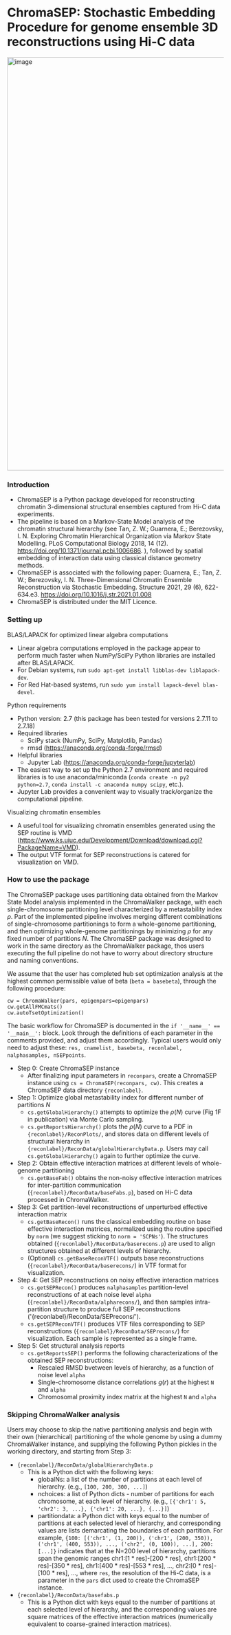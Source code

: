 # ChromaSEP: Stochastic Embedding Procedure for genome ensemble 3D reconstructions using Hi-C data #

<img width="962" alt="image" src="https://github.com/eguarnera/ChromaSEP/assets/8078280/787fedfe-84a4-4d4b-844e-d574e3b0bf33">


### Introduction ###

* ChromaSEP is a Python package developed for reconstructing chromatin 3-dimensional structural ensembles captured from Hi-C data experiments.
* The pipeline is based on a Markov-State Model analysis of the chromatin structural hierarchy (see Tan, Z. W.; Guarnera, E.; Berezovsky, I. N. Exploring Chromatin Hierarchical Organization via Markov State Modelling. PLoS Computational Biology 2018, 14 (12). https://doi.org/10.1371/journal.pcbi.1006686.
), followed by spatial embedding of interaction data using classical distance geometry methods.
* ChromaSEP is associated with the following paper: Guarnera, E.; Tan, Z. W.; Berezovsky, I. N. Three-Dimensional Chromatin Ensemble Reconstruction via Stochastic Embedding. Structure 2021, 29 (6), 622-634.e3. https://doi.org/10.1016/j.str.2021.01.008
* ChromaSEP is distributed under the MIT Licence.

### Setting up ###

BLAS/LAPACK for optimized linear algebra computations

* Linear algebra computations employed in the package appear to perform much faster when NumPy/SciPy Python libraries are installed after BLAS/LAPACK.
* For Debian systems, run `sudo apt-get install libblas-dev liblapack-dev`.
* For Red Hat-based systems, run `sudo yum install lapack-devel blas-devel`.


Python requirements

* Python version: 2.7 (this package has been tested for versions 2.7.11 to 2.7.18)
* Required libraries
	* SciPy stack (NumPy, SciPy, Matplotlib, Pandas)
	* rmsd (https://anaconda.org/conda-forge/rmsd)
* Helpful libraries
	* Jupyter Lab (https://anaconda.org/conda-forge/jupyterlab)
* The easiest way to set up the Python 2.7 environment and required libraries is to use anaconda/miniconda (`conda create -n py2 python=2.7`, `conda install -c anaconda numpy scipy`, etc.).
* Jupyter Lab provides a convenient way to visually track/organize the computational pipeline.

Visualizing chromatin ensembles

* A useful tool for visualizing chromatin ensembles generated using the SEP routine is VMD (https://www.ks.uiuc.edu/Development/Download/download.cgi?PackageName=VMD).
* The output VTF format for SEP reconstructions is catered for visualization on VMD.


### How to use the package ###

The ChromaSEP package uses partitioning data obtained from the Markov State Model analysis implemented in the ChromaWalker package, with each single-chromosome partitioning level 
characterized by a metastability index $\rho$. Part of the implemented pipeline involves merging different combinations of single-chromosome partitionings to form a whole-genome 
partitioning, and then optimizing whole-genome partitionings by minimizing $\rho$ for any fixed number of partitions $N$. The ChromaSEP package was designed to work in the same 
directory as the ChromaWalker package, thos users executing the full pipeline do not have to worry about directory structure and naming conventions.

We assume that the user has completed hub set optimization analysis at the highest common permissible value of beta (`beta = basebeta`), through the following procedure:

```
cw = ChromaWalker(pars, epigenpars=epigenpars)
cw.getAllFMCmats()
cw.autoTsetOptimization()
```

The basic workflow for ChromaSEP is documented in the `if '__name__' == '__main__':` block. Look through the definitions of each parameter in the comments provided, and adjust 
them accordingly. Typical users would only need to adjust these: `res, cnamelist, basebeta, reconlabel, nalphasamples, nSEPpoints`.

* Step 0: Create ChromaSEP instance
	* After finalizing input parameters in `reconpars`, create a ChromaSEP instance using `cs = ChromaSEP(reconpars, cw)`. This creates a ChromaSEP data directory `{reconlabel}`.
* Step 1: Optimize global metastability index for different number of partitions $N$
	* `cs.getGlobalHierarchy()` attempts to optimize the $\rho(N)$ curve (Fig 1F in publication) via Monte Carlo sampling.
	* `cs.getReportsHierarchy()` plots the $\rho(N)$ curve to a PDF in `{reconlabel}/ReconPlots/`, and stores data on different levels of structural hierarchy in 
	  `{reconlabel}/ReconData/globalHierarchyData.p`. Users may call `cs.getGlobalHierarchy()` again to further optimize the curve.
* Step 2: Obtain effective interaction matrices at different levels of whole-genome partitioning
	* `cs.getBaseFab()` obtains the non-noisy effective interaction matrices for inter-partition communication (`{reconlabel}/ReconData/baseFabs.p`), based on Hi-C data 
	  processed in ChromaWalker.
* Step 3: Get partition-level reconstructions of unperturbed effective interaction matrix
	* `cs.getBaseRecon()` runs the classical embedding routine on base effective interaction matrices, normalized using the routine specified by `norm`
	  (we suggest sticking to `norm = 'SCPNs'`). The structures obtained (`{reconlabel}/ReconData/baserecons.p`) are used to align structures obtained at different levels of hierarchy.
	* (Optional) `cs.getBaseReconVTF()` outputs base reconstructions (`{reconlabel}/ReconData/baserecons/`) in VTF format for visualization.
* Step 4: Get SEP reconstructions on noisy effective interaction matrices
	* `cs.getSEPRecon()` produces `nalphasamples` partition-level reconstructions of at each noise level `alpha` (`{reconlabel}/ReconData/alpharecons/`), and then samples
	  intra-partition structure to produce full SEP reconstructions ('{reconlabel}/ReconData/SEPrecons/').
	* `cs.getSEPReconVTF()` produces VTF files corresponding to SEP reconstructions (`{reconlabel}/ReconData/SEPrecons/`) for visualization. Each sample is represented as a single frame.
* Step 5: Get structural analysis reports
	* `cs.getReportsSEP()` performs the following characterizations of the obtained SEP reconstructions:
		* Rescaled RMSD bvetween levels of hierarchy, as a function of noise level `alpha`
		* Single-chromosome distance correlations $g(r)$ at the highest `N` and `alpha`
		* Chromosomal proximity index matrix at the highest `N` and `alpha`


### Skipping ChromaWalker analysis ###

Users may choose to skip the native partitioning analysis and begin with their own (hierarchical) partitioning of the whole genome by using a dummy ChromaWalker instance, and 
supplying the following Python pickles in the working directory, and starting from Step 3:

* `{reconlabel}/ReconData/globalHierarchyData.p`
	* This is a Python dict with the following keys:
		* globalNs: a list of the number of partitions at each level of hierarchy. (e.g., `[100, 200, 300, ...]`)
		* nchoices: a list of Python dicts - number of partitions for each chromosome, at each level of hierarchy. (e.g., `[{'chr1': 5, 'chr2': 3, ...}, {'chr1': 20, ...}, {...}]`)
		* partitiondata: a Python dict with keys equal to the number of partitions at each selected level of hierarchy, and corresponding values are lists demarcating the 
		  boundaries of each partition. For example, `{100: [('chr1', (1, 200)), ('chr1', (200, 350)), ('chr1', (400, 553)), ..., ('chr2', (0, 100)), ...], 200: [...]}` indicates that at 
		  the N=200 level of hierarchy, partitions span the genomic ranges chr1:[1 * res]-[200 * res], chr1:[200 * res]-[350 * res], chr1:[400 * res]-[553 * res], ..., 
		  chr2:[0 * res]-[100 * res], ..., where `res`, the resolution of the Hi-C data, is a parameter in the `pars` dict used to create the ChromaSEP instance.
* `{reconlabel}/ReconData/basefabs.p`
	* This is a Python dict with keys equal to the number of partitions at each selected level of hierarchy, and the corresponding values are square matrices of the effective 
	  interaction matrices (numerically equivalent to coarse-grained interaction matrices).

